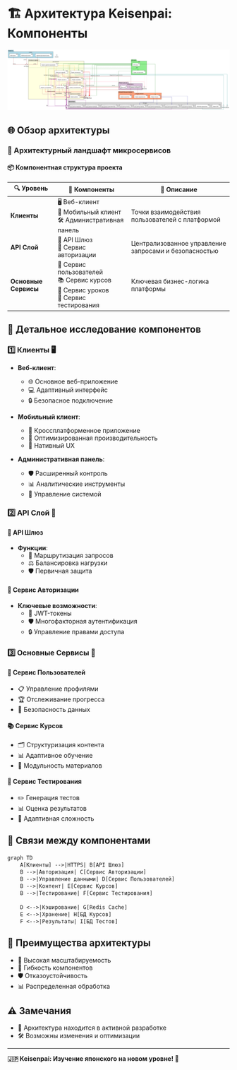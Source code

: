 # 🏗️ Архитектура Keisenpai: Компоненты

![Component Diagram](docs/ComponentDiagram.svg)

## 🌐 Обзор архитектуры

### 🚦 Архитектурный ландшафт микросервисов

#### 📦 Компонентная структура проекта

| 🔍 Уровень | 🧩 Компоненты | 🌟 Описание |
|------------|--------------|-------------|
| **Клиенты** | 🖥️ Веб-клиент <br> 📱 Мобильный клиент <br> 🛠️ Административная панель | Точки взаимодействия пользователей с платформой |
| **API Слой** | 🚪 API Шлюз <br> 🔐 Сервис авторизации | Централизованное управление запросами и безопасностью |
| **Основные Сервисы** | 👥 Сервис пользователей <br> 📚 Сервис курсов <br> 📝 Сервис уроков <br> 🧪 Сервис тестирования | Ключевая бизнес-логика платформы |

## 🔬 Детальное исследование компонентов

### 1️⃣ Клиенты 🖥️
- **Веб-клиент**: 
  - 🌐 Основное веб-приложение
  - 💻 Адаптивный интерфейс
  - 🔒 Безопасное подключение

- **Мобильный клиент**:
  - 📱 Кроссплатформенное приложение
  - 🚀 Оптимизированная производительность
  - 🌈 Нативный UX

- **Административная панель**:
  - 🛡️ Расширенный контроль
  - 📊 Аналитические инструменты
  - 🔧 Управление системой

### 2️⃣ API Слой 🌉

#### 🚪 API Шлюз
- **Функции**:
  - 🔀 Маршрутизация запросов
  - ⚖️ Балансировка нагрузки
  - 🛡️ Первичная защита

#### 🔐 Сервис Авторизации
- **Ключевые возможности**:
  - 🔑 JWT-токены
  - 🛡️ Многофакторная аутентификация
  - 🔒 Управление правами доступа

### 3️⃣ Основные Сервисы 🧩

#### 👥 Сервис Пользователей
- 📋 Управление профилями
- 🏆 Отслеживание прогресса
- 🔐 Безопасность данных

#### 📚 Сервис Курсов
- 🗂️ Структуризация контента
- 📊 Адаптивное обучение
- 🧩 Модульность материалов

#### 🧪 Сервис Тестирования
- ✏️ Генерация тестов
- 📊 Оценка результатов
- 🏅 Адаптивная сложность

## 🔗 Связи между компонентами

```mermaid
graph TD
    A[Клиенты] -->|HTTPS| B[API Шлюз]
    B -->|Авторизация| C[Сервис Авторизации]
    B -->|Управление данными| D[Сервис Пользователей]
    B -->|Контент| E[Сервис Курсов]
    B -->|Тестирование| F[Сервис Тестирования]
    
    D <-->|Кэширование| G[Redis Cache]
    E <-->|Хранение| H[БД Курсов]
    F <-->|Результаты| I[БД Тестов]
```

## 🌟 Преимущества архитектуры
- 🚀 Высокая масштабируемость
- 🔀 Гибкость компонентов
- 🛡️ Отказоустойчивость
- 📊 Распределенная обработка

## ⚠️ Замечания
- 🔄 Архитектура находится в активной разработке
- 🛠️ Возможны изменения и оптимизации

---

**🇯🇵 Keisenpai: Изучение японского на новом уровне! 🌸**
